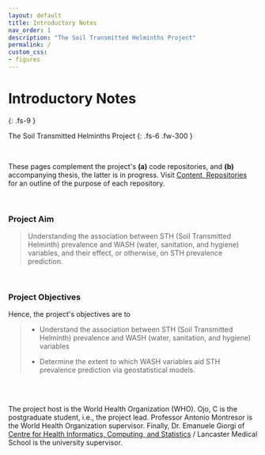 ```yaml
---
layout: default
title: Introductory Notes
nav_order: 1
description: "The Soil Transmitted Helminths Project"
permalink: /
custom_css:
- figures
---
```


# Introductory Notes
{: .fs-9 }

The Soil Transmitted Helminths Project
{: .fs-6 .fw-300 }

<br>

These pages complement the project's **(a)** code repositories, and **(b)** accompanying 
thesis, the latter is in progress.  Visit [Content, Repositories](/hub) for an outline of the purpose of each repository.

<br>

### Project Aim

> Understanding the association between STH (Soil Transmitted Helminth) prevalence and WASH (water, sanitation, and hygiene) variables,
> and their effect, or otherwise, on STH prevalence prediction.

<br>

### Project Objectives

Hence, the project's objectives are to

> * Understand the association between STH (Soil Transmitted Helminth) prevalence and WASH (water, sanitation, and hygiene) variables
>
> * Determine the extent to which WASH variables aid STH prevalence prediction via geostatistical models.

<br>
<br>

The project host is the World Health Organization (WHO).  Ojo, C is the postgraduate student, i.e., the
project lead.  Professor Antonio Montresor is the World Health Organization supervisor.  Finally, Dr. Emanuele
Giorgi of [Centre for Health Informatics, Computing, and Statistics](https://chicas.lancaster-university.uk) / Lancaster Medical School
is the university supervisor.

<br>
<br>

<br>
<br>

<br>
<br>

<br>
<br>